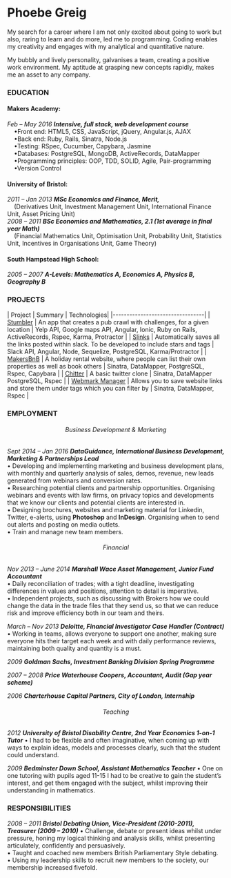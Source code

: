# Phoebe Greig

My search for a career where I am not only excited about going to work but also, raring to learn and do more, led me to programming. Coding enables my creativity and engages with my analytical and quantitative nature.

My bubbly and lively personality, galvanises a team, creating a positive work environment. My aptitude at grasping new concepts rapidly, makes me an asset to any company.

### EDUCATION

#### Makers Academy:
*Feb – May 2016 __Intensive, full stack, web development course__*  
&nbsp;&nbsp;&nbsp;&nbsp;•Front end: HTML5, CSS, JavaScript, jQuery, Angular.js, AJAX  
&nbsp;&nbsp;&nbsp;&nbsp;•Back end: Ruby, Rails, Sinatra, Node.js  
&nbsp;&nbsp;&nbsp;&nbsp;•Testing: RSpec, Cucumber, Capybara, Jasmine  
&nbsp;&nbsp;&nbsp;&nbsp;•Databases: PostgreSQL, MongoDB, ActiveRecords, DataMapper  
&nbsp;&nbsp;&nbsp;&nbsp;•Programming principles: OOP, TDD, SOLID, Agile, Pair-programming  
&nbsp;&nbsp;&nbsp;&nbsp;•Version Control  
#### University of Bristol:
*2011 – Jan 2013 __MSc Economics and Finance, Merit,__*  
&nbsp;&nbsp;&nbsp;&nbsp;(Derivatives Unit, Investment Management Unit, International Finance Unit, Asset Pricing Unit)  
*2008 – 2011 __BSc Economics and Mathematics, 2.1 (1st average in final year Math)__*  
&nbsp;&nbsp;&nbsp;&nbsp;(Financial Mathematics Unit, Optimisation Unit, Probability Unit, Statistics Unit, Incentives in Organisations Unit, Game Theory)
#### South Hampstead High School:
*2005 – 2007 __A-Levels: Mathematics A, Economics A, Physics B, Geography B__*

### PROJECTS
| Project | Summary | Technologies|
|---------------------------------|
| [Stumbler](https://github.com/hawksdoves/pubcrawler) | An app that creates a pub crawl with challenges, for a given location | Yelp API, Google maps API, Angular, Ionic, Ruby on Rails, ActiveRecords, Rspec, Karma, Protractor |
| [Slinks](https://github.com/hawksdoves/slinks) | Automatically saves all the links posted within slack. To be developed to include stars and tags | Slack API, Angular, Node, Sequelize, PostgreSQL, Karma/Protractor |
| [MakersBnB](https://github.com/hawksdoves/makers_bnb) | A holiday rental website, where people can list their own properties as well as book others | Sinatra, DataMapper, PostgreSQL, Rspec, Capybara  |
| [Chitter](https://github.com/hawksdoves/chitter-challenge) | A basic twitter clone | Sinatra, DataMapper PostgreSQL, Rspec |
| [Webmark Manager](https://github.com/hawksdoves/Webmark_manager) | Allows you to save website links and store them under tags which you can filter by | Sinatra, DataMapper, Rspec |


### EMPLOYMENT

 ###### <p align="center"> Business Development & Marketing </p> ######
*Sept 2014 – Jan 2016 __DataGuidance, International Business Development, Marketing & Partnerships Lead__*  
• Developing and implementing marketing and business development plans, with monthly and quarterly
analysis of sales, demos, revenue, new leads generated from webinars and conversion rates.  
• Researching potential clients and partnership opportunities. Organising webinars and events with law firms, on privacy topics and developments that we know our clients and potential clients are interested in.   
• Designing brochures, websites and marketing material for Linkedin, Twitter, e-alerts, using __Photoshop__ and __InDesign__. Organising when to send out alerts and posting on media outlets.  
• Train and manage new team members.  

###### <p align="center"> Financial </p> ######

*Nov 2013 – June 2014 __Marshall Wace Asset Management, Junior Fund Accountant__*  
• Daily reconciliation of trades; with a tight deadline, investigating differences in values and positions, attention to detail is imperative.  
• Independent projects, such as discussing with Brokers how we could change the data in the trade files that they send us, so that we can reduce risk and improve efficiency both in our team and theirs.

*March – Nov 2013 __Deloitte, Financial Investigator Case Handler (Contract)__*  
• Working in teams, allows everyone to support one another, making sure everyone hits their target each week and with daily performance reviews, maintaining both quality and quantity is a must.  

*2009 __Goldman Sachs, Investment Banking Division Spring Programme__*

*2007 – 2008 __Price Waterhouse Coopers, Accountant, Audit (Gap year scheme)__*  

*2006 __Charterhouse Capital Partners, City of London, Internship__*

###### <p align="center"> Teaching </p> ######

*2012 __University of Bristol Disability Centre, 2nd Year Economics 1-on-1 Tutor__*
• I had to be flexible and often imaginative, when coming up with ways to explain ideas, models and processes clearly, such that the student could understand.  

*2009 __Bedminster Down School, Assistant Mathematics Teacher__*
• One on one tutoring with pupils aged 11-15 I had to be creative to gain the student’s interest, and get them engaged with the subject, whilst improving their understanding in mathematics.

### RESPONSIBILITIES
*2008 – 2011 __Bristol Debating Union, Vice-President (2010-2011), Treasurer (2009 – 2010)__*
• Challenge, debate or present ideas whilst under pressure, honing my logical thinking and analysis skills, whilst presenting articulately, confidently and persuasively.  
• Taught and coached new members British Parliamentary Style debating.  
• Using my leadership skills to recruit new members to the society, our membership increased fivefold.  

